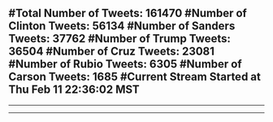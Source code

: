 #Total Number of Tweets: 161470 
#Number of Clinton Tweets: 56134
#Number of Sanders Tweets: 37762
#Number of Trump Tweets: 36504
#Number of Cruz Tweets: 23081
#Number of Rubio Tweets: 6305
#Number of Carson Tweets: 1685
#Current Stream Started at Thu Feb 11 22:36:02 MST
---
---
---

